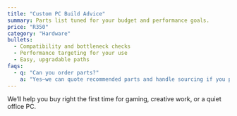 ```yaml
---
title: "Custom PC Build Advice"
summary: Parts list tuned for your budget and performance goals.
price: "R350"
category: "Hardware"
bullets:
  - Compatibility and bottleneck checks
  - Performance targeting for your use
  - Easy, upgradable paths
faqs:
  - q: "Can you order parts?"
    a: "Yes—we can quote recommended parts and handle sourcing if you prefer."
---
```


We’ll help you buy right the first time for gaming, creative work, or a quiet office PC.
